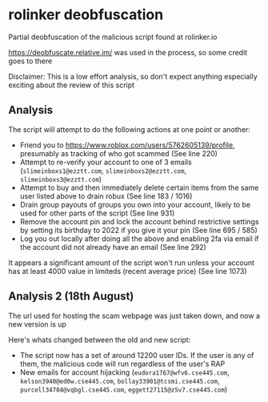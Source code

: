 # rolinker deobfuscation

Partial deobfuscation of the malicious script found at rolinker.io

https://deobfuscate.relative.im/ was used in the process, so some credit goes to there

Disclaimer: This is a low effort analysis, so don't expect anything especially exciting about the review of this script

## Analysis

The script will attempt to do the following actions at one point or another:
* Friend you to https://www.roblox.com/users/5762605139/profile, presumably as tracking of who got scammed (See line 220)
* Attempt to re-verify your account to one of 3 emails (`slimeinboxs1@ezztt.com`, `slimeinboxs2@ezztt.com`, `slimeinboxs3@ezztt.com`)
* Attempt to buy and then immediately delete certain items from the same user listed above to drain robux (See line 183 / 1016)
* Drain group payouts of groups you own into your account, likely to be used for other parts of the script (See line 931)
* Remove the account pin and lock the account behind restrictive settings by setting its birthday to 2022 if you give it your pin (See line 695 / 585)
* Log you out locally after doing all the above and enabling 2fa via email if the account did not already have an email (See line 292)

It appears a significant amount of the script won't run unless your account has at least 4000 value in limiteds (recent average price) (See line 1073)

## Analysis 2 (18th August)

The url used for hosting the scam webpage was just taken down, and now a new version is up

Here's whats changed between the old and new script:
* The script now has a set of around 12200 user IDs. If the user is any of them, the malicious code will run regardless of the user's RAP
* New emails for account hijacking (`eudora1767@wfv6.cse445.com`, `kelson3940@ed0w.cse445.com`, `bollay33901@tcsmi.cse445.com`, `purcell34784@vqbgl.cse445.com`, `eggett27115@z5v7.cse445.com`)
